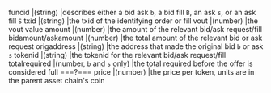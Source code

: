 funcid                                       |(string)                     |describes either a bid ask `b`, a bid fill `B`, an ask `s`, or an ask fill `S`
txid                                         |(string)                     |the txid of the identifying order or fill
vout                                         |(number)                     |the vout value
amount                                       |(number)                     |the amount of the relevant bid/ask request/fill
bidamount/askamount                          |(number)                     |the total amount of the relevant bid or ask request
origaddress                                  |(string)                     |the address that made the original bid `b` or ask `s`
tokenid                                      |(string)                     |the tokenid for the relevant bid/ask request/fill
totalrequired                                |(number, `b` and `s` only)   |the total required before the offer is considered full ===?===
price                                        |(number)                     |the price per token, units are in the parent asset chain's coin
